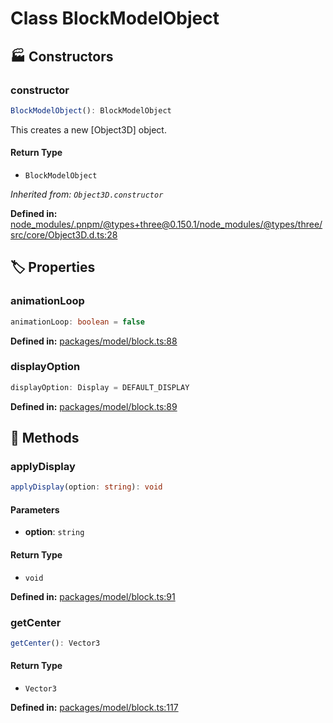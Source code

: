 # Class BlockModelObject

## 🏭 Constructors

### constructor <Badge type="tip" text="export" />

```ts
BlockModelObject(): BlockModelObject
```
This creates a new [Object3D] object.
#### Return Type

- `BlockModelObject`

*Inherited from: `Object3D.constructor`*

<p style="font-size: 14px; color: var(--vp-c-text-2)">
<strong>Defined in:</strong> <a href="https://github.com/voxelum/minecraft-launcher-core-node/blob/master/node_modules/.pnpm/@types+three@0.150.1/node_modules/@types/three/src/core/Object3D.d.ts#L28" target="_blank" rel="noreferrer">node_modules/.pnpm/@types+three@0.150.1/node_modules/@types/three/src/core/Object3D.d.ts:28</a>
</p>


## 🏷️ Properties

### animationLoop

```ts
animationLoop: boolean = false
```
<p style="font-size: 14px; color: var(--vp-c-text-2)">
<strong>Defined in:</strong> <a href="https://github.com/voxelum/minecraft-launcher-core-node/blob/master/packages/model/block.ts#L88" target="_blank" rel="noreferrer">packages/model/block.ts:88</a>
</p>


### displayOption

```ts
displayOption: Display = DEFAULT_DISPLAY
```
<p style="font-size: 14px; color: var(--vp-c-text-2)">
<strong>Defined in:</strong> <a href="https://github.com/voxelum/minecraft-launcher-core-node/blob/master/packages/model/block.ts#L89" target="_blank" rel="noreferrer">packages/model/block.ts:89</a>
</p>


## 🔧 Methods

### applyDisplay

```ts
applyDisplay(option: string): void
```
#### Parameters

- **option**: `string`
#### Return Type

- `void`

<p style="font-size: 14px; color: var(--vp-c-text-2)">
<strong>Defined in:</strong> <a href="https://github.com/voxelum/minecraft-launcher-core-node/blob/master/packages/model/block.ts#L91" target="_blank" rel="noreferrer">packages/model/block.ts:91</a>
</p>


### getCenter

```ts
getCenter(): Vector3
```
#### Return Type

- `Vector3`

<p style="font-size: 14px; color: var(--vp-c-text-2)">
<strong>Defined in:</strong> <a href="https://github.com/voxelum/minecraft-launcher-core-node/blob/master/packages/model/block.ts#L117" target="_blank" rel="noreferrer">packages/model/block.ts:117</a>
</p>


